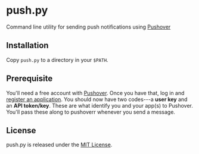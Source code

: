 # push.py

Command line utility for sending push notifications using [Pushover](https://pushover.net)

## Installation

Copy `push.py` to a directory in your `$PATH`.

## Prerequisite

You'll need a free account with [Pushover](https://pushover.net/). Once you
have that, log in and [register an
application](https://pushover.net/apps/build). You should now have two
codes---a **user key** and an **API token/key**. These are what identify you
and your app(s) to Pushover. You'll pass these along to pushoverr whenever you
send a message.

## License

push.py is released under the [MIT License](https://github.com/briandconnelly/push.py/blob/master/LICENSE).

